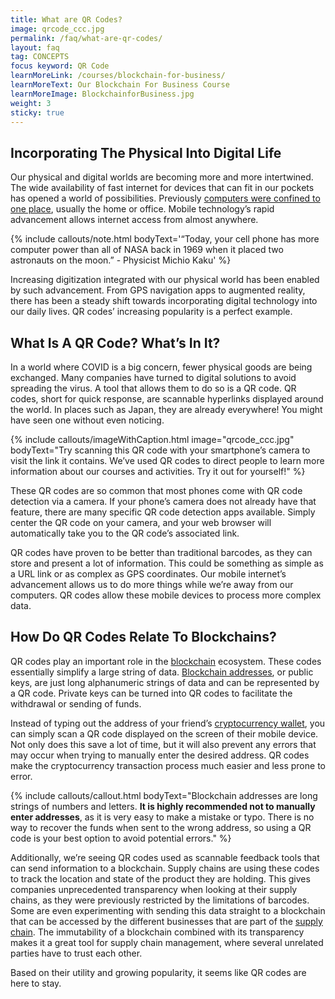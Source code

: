 ```yaml
---
title: What are QR Codes?
image: qrcode_ccc.jpg
permalink: /faq/what-are-qr-codes/
layout: faq
tag: CONCEPTS
focus keyword: QR Code
learnMoreLink: /courses/blockchain-for-business/
learnMoreText: Our Blockchain For Business Course
learnMoreImage: BlockchainforBusiness.jpg
weight: 3
sticky: true
---
```

<h2>Incorporating The Physical Into Digital Life</h2>
<span>Our physical and digital worlds are becoming more and more intertwined. The wide availability of fast internet for devices that can fit in our pockets has opened a world of possibilities. Previously <a href="/faq/decentralized-computing/" target="_blank">computers were confined to one place</a>, usually the home or office. Mobile technology’s rapid advancement allows internet access from almost anywhere.</span>

{% include callouts/note.html
	bodyText='“Today, your cell phone has more computer power than all of NASA back in 1969 when it placed two astronauts on the moon.” - Physicist Michio Kaku'
%}

<span>Increasing digitization integrated with our physical world has been enabled by such advancement. From GPS navigation apps to augmented reality, there has been a steady shift towards incorporating digital technology into our daily lives. QR codes’ increasing popularity is a perfect example.</span>

<h2>What Is A QR Code? What’s In It?</h2>
<span>In a world where COVID is a big concern, fewer physical goods are being exchanged. Many companies have turned to digital solutions to avoid spreading the virus. A tool that allows them to do so is a QR code. QR codes, short for quick response, are scannable hyperlinks displayed around the world. In places such as Japan, they are already everywhere! You might have seen one without even noticing.</span>

{% include callouts/imageWithCaption.html 
    image="qrcode_ccc.jpg"
    bodyText="Try scanning this QR code with your smartphone’s camera to visit the link it contains. We’ve used QR codes to direct people to learn more information about our courses and activities. Try it out for yourself!"
%}

<span>These QR codes are so common that most phones come with QR code detection via a camera. If your phone’s camera does not already have that feature, there are many specific QR code detection apps available. Simply center the QR code on your camera, and your web browser will automatically take you to the QR code’s associated link.</span>

<span>QR codes have proven to be better than traditional barcodes, as they can store and present a lot of information. This could be something as simple as a URL link or as complex as GPS coordinates. Our mobile internet’s advancement allows us to do more things while we’re away from our computers. QR codes allow these mobile devices to process more complex data.</span>

<h2>How Do QR Codes Relate To Blockchains?</h2>
<span>QR codes play an important role in the <a href="/faq/what-is-blockchain/" target="_blank">blockchain</a> ecosystem. These codes essentially simplify a large string of data. 
<a href="https://www.youtube.com/watch?v=L3nBa7aR3BA&list=PLVmd1I9lPns-xZJ_jBotqiQdfAxGD8_lz&index=9" target="_blank">Blockchain addresses</a>, or public keys, are just long alphanumeric strings of data and can be represented by a QR code. Private keys can be turned into QR codes to facilitate the withdrawal or sending of funds.</span>

<span>Instead of typing out the address of your friend’s <a href="https://www.youtube.com/watch?v=_xDvGdkyJQs&list=PLVmd1I9lPns-xZJ_jBotqiQdfAxGD8_lz&index=10" target="_blank">cryptocurrency wallet</a>, you can simply scan a QR code displayed on the screen of their mobile device. Not only does this save a lot of time, but it will also prevent any errors that may occur when trying to manually enter the desired address. QR codes make the cryptocurrency transaction process much easier and less prone to error.</span>

{% include callouts/callout.html
    bodyText="Blockchain addresses are long strings of numbers and letters. <b>It is highly recommended not to manually enter addresses</b>, as it is very easy to make a mistake or typo. There is no way to recover the funds when sent to the wrong address, so using a QR code is your best option to avoid potential errors."
%}

<span>Additionally, we’re seeing QR codes used as scannable feedback tools that can send information to a blockchain. Supply chains are using these codes to track the location and state of the product they are holding. This gives companies unprecedented transparency when looking at their supply chains, as they were previously restricted by the limitations of barcodes. Some are even experimenting with sending this data straight to a blockchain that can be accessed by the different businesses that are part of the <a href="/courses/blockchain-for-business/3/supply-chain-and-blockchain/" target="_blank">supply chain</a>. The immutability of a blockchain combined with its transparency makes it a great tool for supply chain management, where several unrelated parties have to trust each other.</span>

<span>Based on their utility and growing popularity, it seems like QR codes are here to stay.</span>
